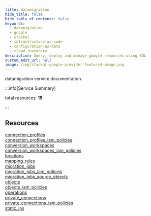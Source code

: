 ```yaml
---
title: datamigration
hide_title: false
hide_table_of_contents: false
keywords:
  - datamigration
  - google
  - stackql
  - infrastructure-as-code
  - configuration-as-data
  - cloud inventory
description: Query, deploy and manage google resources using SQL
custom_edit_url: null
image: /img/stackql-google-provider-featured-image.png
---
```


datamigration service documentation.

:::info[Service Summary]

total resources: __15__  

:::

## Resources
<div class="row">
<div class="providerDocColumn">
<a href="/datamigration/connection_profiles/">connection_profiles</a><br />
<a href="/datamigration/connection_profiles_iam_policies/">connection_profiles_iam_policies</a><br />
<a href="/datamigration/conversion_workspaces/">conversion_workspaces</a><br />
<a href="/datamigration/conversion_workspaces_iam_policies/">conversion_workspaces_iam_policies</a><br />
<a href="/datamigration/locations/">locations</a><br />
<a href="/datamigration/mapping_rules/">mapping_rules</a><br />
<a href="/datamigration/migration_jobs/">migration_jobs</a><br />
<a href="/datamigration/migration_jobs_iam_policies/">migration_jobs_iam_policies</a>
</div>
<div class="providerDocColumn">
<a href="/datamigration/migration_jobs_source_objects/">migration_jobs_source_objects</a><br />
<a href="/datamigration/objects/">objects</a><br />
<a href="/datamigration/objects_iam_policies/">objects_iam_policies</a><br />
<a href="/datamigration/operations/">operations</a><br />
<a href="/datamigration/private_connections/">private_connections</a><br />
<a href="/datamigration/private_connections_iam_policies/">private_connections_iam_policies</a><br />
<a href="/datamigration/static_ips/">static_ips</a>
</div>
</div>